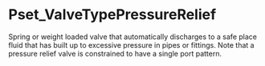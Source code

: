 # Pset_ValveTypePressureRelief

Spring or weight loaded valve that automatically discharges to a safe place fluid that has built up to excessive pressure in pipes or fittings.<!-- end of definition -->
Note that a pressure relief valve is constrained to have a single port pattern.
